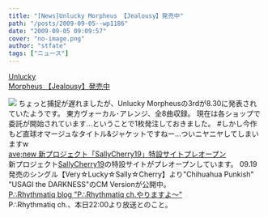 ```yaml
---
title: "[News]Unlucky Morpheus 【Jealousy】発売中"
path: "/posts/2009-09-05--wp1186"
date: "2009-09-05 09:09:57"
cover: "no-image.png"
author: "stfate"
tags: ["ニュース"]
---
```


<style type="text/css">
<!--
p {white-space: pre-wrap};
-->
</style>

<a class="topics" href="http://sound.jp/ankimo/" target="_blank">Unlucky Morpheus 【Jealousy】発売中</a>
<div class="news"><a href="http://sound.jp/ankimo/" target="_blank"><img src="http://stfate.net/img/jbana.jpg" class="image" /></a>
ちょっと捕捉が遅れましたが、Unlucky Morpheusの3rdが8.30に発表されていたようです。
東方ヴォーカル･アレンジ、全8曲収録。
現在は各ショップで委託が開始されています...ということで1枚発注しておきました。
#しかし今作もど直球オマージュなタイトル&ジャケットですねー…ついニヤニヤしてしまいますw</div>
<a class="topics" href="http://www.avenew.jp/" target="_blank">ave;new 新プロジェクト「SallyCherry19」特設サイトプレオープン</a>
<div class="news">新プロジェクト<a href="http://www.d-virtu.com/sc19/top.html" target="_blank">SallyCherry19</a>の特設サイトがプレオープンしています。
09.19発売のシングル【Very☆Lucky☆Sally☆Cherry】より"Chihuahua Punkish" "USAGI the DARKNESS"のCM Versionが公開中。</div>
<a class="topics" href="http://prq.blog44.fc2.com/" target="_blank">P∴Rhythmatiq blog "P∴Rhythmatiq ch.やりますよ～"</a>
<div class="news">P∴Rhythmatiq ch.、本日22:00より放送とのこと。</div>
